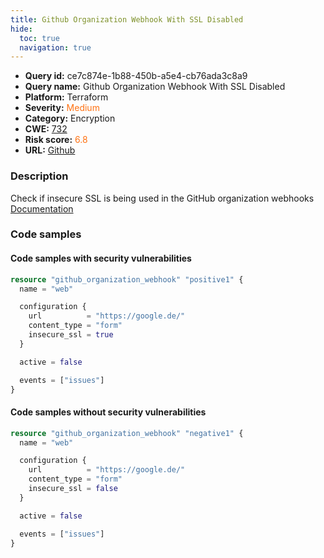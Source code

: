 ```yaml
---
title: Github Organization Webhook With SSL Disabled
hide:
  toc: true
  navigation: true
---
```


<style>
  .highlight .hll {
    background-color: #ff171742;
  }
  .md-content {
    max-width: 1100px;
    margin: 0 auto;
  }
</style>

-   **Query id:** ce7c874e-1b88-450b-a5e4-cb76ada3c8a9
-   **Query name:** Github Organization Webhook With SSL Disabled
-   **Platform:** Terraform
-   **Severity:** <span style="color:#ff7213">Medium</span>
-   **Category:** Encryption
-   **CWE:** <a href="https://cwe.mitre.org/data/definitions/732.html" onclick="newWindowOpenerSafe(event, 'https://cwe.mitre.org/data/definitions/732.html')">732</a>
-   **Risk score:** <span style="color:#ff7213">6.8</span>
-   **URL:** [Github](https://github.com/Checkmarx/kics/tree/master/assets/queries/terraform/github/github_organization_webhook_with_ssl_disabled)

### Description
Check if insecure SSL is being used in the GitHub organization webhooks<br>
[Documentation](https://registry.terraform.io/providers/hashicorp/github/latest/docs/resources/organization_webhook)

### Code samples
#### Code samples with security vulnerabilities
```tf title="Positive test num. 1 - tf file" hl_lines="7"
resource "github_organization_webhook" "positive1" {
  name = "web"

  configuration {
    url          = "https://google.de/"
    content_type = "form"
    insecure_ssl = true
  }

  active = false

  events = ["issues"]
}
```


#### Code samples without security vulnerabilities
```tf title="Negative test num. 1 - tf file"
resource "github_organization_webhook" "negative1" {
  name = "web"

  configuration {
    url          = "https://google.de/"
    content_type = "form"
    insecure_ssl = false
  }

  active = false

  events = ["issues"]
}
```

